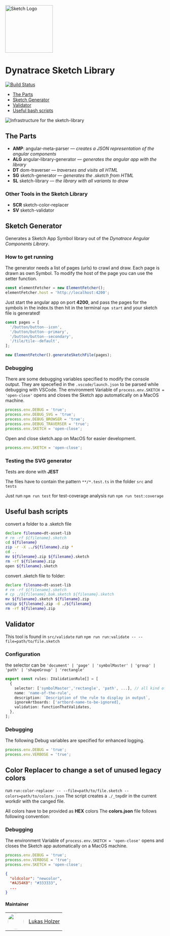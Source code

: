 <img src="https://cdn.worldvectorlogo.com/logos/sketch-1.svg" alt="Sketch Logo" width="150"/>

# Dynatrace Sketch Library

[![Build Status](https://webkins.lab.dynatrace.org/job/barista/job/sketch-generator/job/master/badge/icon)](https://webkins.lab.dynatrace.org/job/barista/job/sketch-generator/job/master/)

* [The Parts](#the-parts)
* [Sketch Generator](#sketch-generator)
* [Validator](#validator)
* [Useful bash scripts](#useful-bash-scripts)

![Infrastructure for the sketch-library](https://dt-cdn.net/images/infrastructure-1920-5387b3da7d.png)

## The Parts

* **AMP**: angular-meta-parser — *creates a JSON representation of the angular components*
* **ALG** angular-library-generator — *generates the angular app with the library*
* **DT** dom-traverser — *traverses and visits all HTML*
* **SG** sketch-generator — *generates the .sketch from HTML*
* **SL** sketch-library — *the library with all variants to draw*

### Other Tools in the Sketch Library

* **SCR** sketch-color-replacer
* **SV** sketch-validator


## Sketch Generator

Generates a Sketch App Symbol library out of the *Dynatrace Angular Components Library*.

### How to get running

The generator needs a list of pages (urls) to crawl and draw.
Each page is drawn as own Symbol.
To modify the host of the page you can use the setter function.

``` typescript
const elementFetcher = new ElementFetcher();
elementFetcher.host = 'http://localhost:4200';
```

Just start the angular app on port **4200**, and pass the pages for the symbols in the index.ts
then hit in the terminal `npm start` and your sketch file is generated!

```typescript
const pages = [
  '/button/button--icon',
  '/button/button--primary',
  '/button/button--secondary',
  '/tile/tile--default',
];

new ElementFetcher().generateSketchFile(pages);
```

### Debugging

There are some debugging variables specified to modify the console output.
They are specefied in the `.vscode/launch.json` to be parsed while debugging with VSCode.
The environment Variable of `process.env.SKETCH = 'open-close'` opens and closes the Sketch app automatically on a MacOS machine.

``` javascript
process.env.DEBUG = 'true';
process.env.DEBUG_SVG = 'true';
process.env.DEBUG_BROWSER = 'true';
process.env.DEBUG_TRAVERSER = 'true';
process.env.SKETCH = 'open-close';
```

Open and close sketch.app on MacOS for easier development.

``` javascript
process.env.SKETCH = 'open-close';
```

### Testing the SVG generator

Tests are done with **JEST**

The files have to contain the pattern `**/*.test.ts` in the folder `src` and `tests`

Just run `npm run test`
for test-coverage analysis run `npm run test:coverage`

## Useful bash scripts

convert a folder to a .sketch file

``` bash
declare filename=dt-asset-lib
# rm -rf ${filename}.sketch
cd ${filename}
zip -r -X ../${filename}.zip *
cd ..
mv ${filename}.zip ${filename}.sketch
rm -rf ${filename}.zip
open ${filename}.sketch

```

convert .sketch file to folder:

``` bash
declare filename=dt-asset-lib
# rm -rf ${filename}.sketch
# cp ./${filename}.bak.sketch ${filename}.sketch
mv ${filename}.sketch ${filename}.zip
unzip ${filename}.zip -d ./${filename}
rm -rf ${filename}.zip
```

## Validator

This tool is found in `src/validate`
run `npm run run:validate -- --file=path/to/file.sketch`

### Configuration

the selector can be `'document' | 'page' | 'symbolMaster' | 'group' | 'path' | 'shapeGroup' | 'rectangle'`

``` typescript
export const rules: IValidationRule[] = [
  {
    selector: ['symbolMaster','rectangle', 'path', ...], // all kind of sketch instances
    name: 'name-of-the-rule',
    description: `Description of the rule to display in output`,
    ignoreArtboards: ['artbord-name-to-be-ignored],
    validation: functionThatValidates,
  },
];
```

### Debugging

The following Debug variables are specified for enhanced logging.

``` javascript
process.env.DEBUG = 'true';
process.env.VERBOSE = 'true';
```

## Color Replacer to change a set of unused legacy colors

run `run:color-replacer -- --file=path/to/file.sketch --colors=path/to/colors.json`
The script creates a `./_tmp`dir in the current workdir with the canged file.

All colors have to be provided as **HEX** colors
The **colors.json** file follows following convention:

### Debugging 

The environment Variable of `process.env.SKETCH = 'open-close'` opens and closes the Sketch app automatically on a MacOS machine.

``` javascript
process.env.DEBUG = 'true';
process.env.VERBOSE = 'true';
process.env.SKETCH = 'open-close';
```

```json
{
  "oldcolor": "newcolor",
  "#AJ54K0": "#333333",
  ...
}
```

#### Maintainer

<table>
  <tr>
    <td style="width: 50px; height: 50px;">
      <img src="https://dev-jira.dynatrace.org/secure/useravatar?&ownerId=lukas.holzer" style="border-radius: 50%; width: 100%;">
    </td>
    <td style="line-height: 50px;"><a href="mailto:lukas.holzer@dynatrace.com">Lukas Holzer</a></td>
  </tr>
</table>
